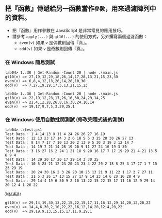 ## 把『函數』傳遞給另一函數當作`參數`，用來過濾陣列中的資料。

- 把『函數』用作參數在 JavaScript 是非常常見的應用技巧。
- 請參考 `apply(...)` 與 `gt10(...)` 的使用方式，另外撰寫兩個過濾函數：
    - `even(v)` 如果 `v` 是偶數則回傳『真』。
    - `odd(v)` 如果 `v` 是奇數則回傳『真』。

### 在 Windows 簡易測試
```shell
lab04> 1..30 | Get-Random -Count 20 | node .\main.js
gt10(v) => 27,19,12,29,18,26,14,17,28,13,21,15,23,30
even(v) => 6,8,4,12,18,26,14,28,10,30
odd(v)  => 7,27,19,29,17,3,13,21,15,23

lab04> 1..30 | Get-Random -Count 20 | node .\main.js
gt10(v) => 22,19,12,28,17,26,16,30,24,29,14,25
even(v) => 22,4,12,28,26,8,16,30,24,10,14
odd(v)  => 19,17,9,7,5,3,29,25,1
```

### 在 Windows 使用自動批閱測試 (修改完程式後的測試)
```shell
lab04> .\test.ps1
Test Data : 1 4 14 13 8 11 4 24 26 26 27 16 19
Test Data : 12 13 23 17 14 3 2 6 18 5 6 3 25 28 30 26 27 13
Test Data : 8 14 7 17 7 10 13 20 2 13 9 5 30 3 19 3 12 14 7
Test Data : 14 19 7 21 14 28 19 20 9 11 27 24 10 19 3 30
Test Data : 3 16 27 16 2 24 1 21 18 9 20 16 17 7 17 19 29 21 4 21 13 5 6 9 4
Test Data : 14 29 20 17 20 17 29 14 3 30 25
Test Data : 10 5 23 21 12 23 20 23 23 4 22 20 2 18 8 25 3 17 27 1 7 15 23 23 19
Test Data : 20 24 30 16 2 3 26 20 10 25 13 21 9 11 22 1 17 2 7 27 11
Test Data : 21 5 3 26 17 13 15 27 17 9 14 23 14 6 20 16 28 4 9
Test Data : 29 14 4 19 6 30 9 2 10 13 22 15 22 15 17 11 16 12 9 29 14 20 12 4 1 20 22

測試通過!

gt10(v) => 29,14,19,30,13,22,15,22,15,17,11,16,12,29,14,20,12,20,22
even(v) => 14,4,6,30,2,10,22,22,16,12,14,20,12,4,20,22
odd(v)  => 29,19,9,13,15,15,17,11,9,29,1
```


